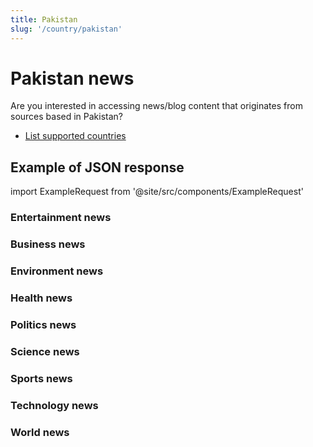 ```yaml
---
title: Pakistan
slug: '/country/pakistan'
---
```


# Pakistan news

Are you interested in accessing news/blog content that originates from sources based in Pakistan?

- [List supported countries](/get-articles/countries)

## Example of JSON response

import ExampleRequest from '@site/src/components/ExampleRequest'

### Entertainment news
<ExampleRequest url="https://api.apitube.io/v1/news/articles?limit=2&category=news/Arts_and_Entertainment&language=pk"></ExampleRequest>

### Business news
<ExampleRequest url="https://api.apitube.io/v1/news/articles?limit=2&category=news/Business&language=pk"></ExampleRequest>

### Environment news
<ExampleRequest url="https://api.apitube.io/v1/news/articles?limit=2&category=news/Environment&language=pk"></ExampleRequest>

### Health news
<ExampleRequest url="https://api.apitube.io/v1/news/articles?limit=2&category=news/Health&language=pk"></ExampleRequest>

### Politics news
<ExampleRequest url="https://api.apitube.io/v1/news/articles?limit=2&category=news/Politics&language=pk"></ExampleRequest>

### Science news
<ExampleRequest url="https://api.apitube.io/v1/news/articles?limit=2&category=news/Science&language=pk"></ExampleRequest>

### Sports news
<ExampleRequest url="https://api.apitube.io/v1/news/articles?limit=2&category=news/Sports&language=pk"></ExampleRequest>

### Technology news
<ExampleRequest url="https://api.apitube.io/v1/news/articles?limit=2&category=news/Technology&language=pk"></ExampleRequest>

### World news
<ExampleRequest url="https://api.apitube.io/v1/news/articles?limit=2&category=news/World&language=pk"></ExampleRequest>
